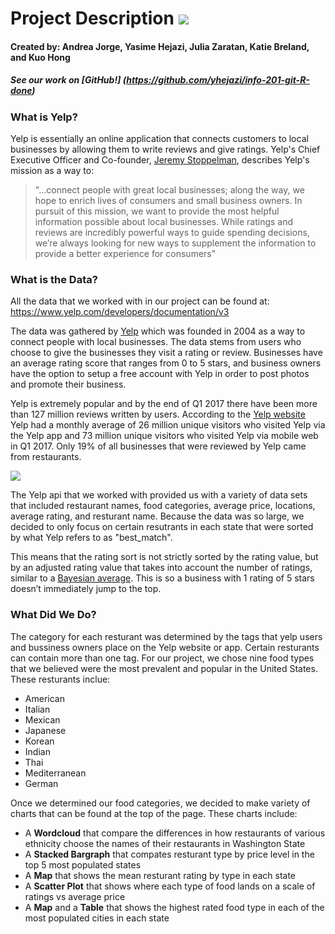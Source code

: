 # Project Description ![](http://screenwerk.com/wpn/media/Screen-Shot-2013-02-19-at-7.06.02-AM.png)

#### **Created by:** Andrea Jorge, Yasime Hejazi, Julia Zaratan, Katie Breland, and Kuo Hong  

##### See our work on [GitHub!] (https://github.com/yhejazi/info-201-git-R-done)   

### What is Yelp?
Yelp is essentially an online application that connects customers to local businesses by allowing them to write reviews and give ratings. Yelp's Chief Executive Officer and Co-founder, [Jeremy Stoppelman](https://www.yelpblog.com/2013/01/introducing-lives), describes Yelp's mission as a way to:

> "...connect people with great local businesses; along the way, we hope to enrich lives of consumers and small business owners. In pursuit of this mission, we want to provide the most helpful information possible about local businesses. While ratings and reviews are incredibly powerful ways to guide spending decisions, we’re always looking for new ways to supplement the information to provide a better experience for consumers"

### What is the Data?
All the data that we worked with in our project can be found at:
https://www.yelp.com/developers/documentation/v3

The data was gathered by [Yelp](https://www.yelp.com/sf) which was founded in 2004 as a way to connect people with local businesses.
The data stems from users who choose to give the businesses they visit a rating or review. Businesses have an average rating score that ranges from 0 to 5 stars, and business owners have the option to setup a free account with Yelp in order to post photos and promote their business.

Yelp is extremely popular and by the end of Q1 2017 there have been more than 127 million reviews written by users. According to the [Yelp website](https://www.yelp.com/about) Yelp had a monthly average of 26 million unique visitors who visited Yelp via the Yelp app and 73 million unique visitors who visited Yelp via mobile web in Q1 2017. Only 19% of all businesses that were reviewed by Yelp came from restaurants.  

![](https://media.npr.org/assets/img/2014/05/22/yelp-1_wide-c07e41ca11053d2d7c30aafa94556b2ea5e53f5f.jpg?s=800)  


The Yelp api that we worked with provided us with a variety of data sets that included restaurant names, food categories, average price, locations, average rating, and resturant name. Because the data was so large, we decided to only focus on certain resutrants in each state that were sorted by what Yelp refers to as "best_match". 

This means that the rating sort is not strictly sorted by the rating value, but by an adjusted rating value that takes into account the number of ratings, similar to a [Bayesian average](https://en.wikipedia.org/wiki/Bayesian_average). This is so a business with 1 rating of 5 stars doesn’t immediately jump to the top.

### What Did We Do?
The category for each resturant was determined by the tags that yelp users and bussiness owners place on the Yelp website or app. Certain resturants can contain more than one tag. For our project, we chose nine food types that we believed were the most prevalent and popular in the United States. These resturants inclue: 
* American   
* Italian   
* Mexican  
* Japanese  
* Korean  
* Indian  
* Thai  
* Mediterranean  
* German  

Once we determined our food categories, we decided to make variety of charts that can be found at the top of the page. These charts include:
* A **Wordcloud** that compare the differences in how restaurants of various ethnicity choose the names of their restaurants in Washington State
* A **Stacked Bargraph** that compates resturant type by price level in the top 5 most populated states
* A **Map** that shows the mean resturant rating by type in each state
* A **Scatter Plot** that shows where each type of food lands on a scale of ratings vs average price
* A **Map** and a **Table** that shows the highest rated food type in each of the most populated cities in each state

<!-- The first chart is a wordcloud that shows the most popular words in each resturant name seperated by category.  
The second chart is a stacked bar chart that shows the   
The third chart is a scatterplot that shows   

### What did we find?
We found that .


### Why does it matter? -->
